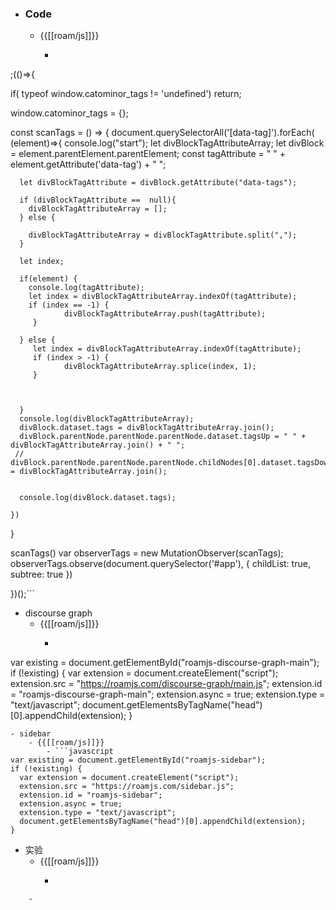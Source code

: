 - ### Code
    - {{[[roam/js]]}}
        - ```javascript


;(()=>{
  
  if( typeof window.catominor_tags != 'undefined') return;

  window.catominor_tags = {};

  const scanTags = () => {
    document.querySelectorAll('[data-tag]').forEach( (element)=>{
      console.log("start");
      let divBlockTagAttributeArray;
      let divBlock = element.parentElement.parentElement;
      const tagAttribute = " " + element.getAttribute('data-tag') + " ";
      
      
      

      
      let divBlockTagAttribute = divBlock.getAttribute("data-tags");
      
      if (divBlockTagAttribute ==  null){
        divBlockTagAttributeArray = [];
      } else {
        
        divBlockTagAttributeArray = divBlockTagAttribute.split(","); 
      }
    
      let index;
	 
      if(element) {
        console.log(tagAttribute);
        let index = divBlockTagAttributeArray.indexOf(tagAttribute);
        if (index == -1) {
       			divBlockTagAttributeArray.push(tagAttribute);
   		 }
     
      } else {
         let index = divBlockTagAttributeArray.indexOf(tagAttribute);
		 if (index > -1) {
       			divBlockTagAttributeArray.splice(index, 1);
   		 }
         
        
        
      }
      console.log(divBlockTagAttributeArray);
      divBlock.dataset.tags = divBlockTagAttributeArray.join();
      divBlock.parentNode.parentNode.parentNode.dataset.tagsUp = " " + divBlockTagAttributeArray.join() + " ";
     // divBlock.parentNode.parentNode.parentNode.childNodes[0].dataset.tagsDown = divBlockTagAttributeArray.join();


      console.log(divBlock.dataset.tags);
  
    })
  }

  scanTags()
  var observerTags = new MutationObserver(scanTags);
  observerTags.observe(document.querySelector('#app'), {
    childList: true,
    subtree: true
  })

})();```
- discourse graph
    - {{[[roam/js]]}}
        - ```javascript
var existing = document.getElementById("roamjs-discourse-graph-main");
if (!existing) {
  var extension = document.createElement("script");
  extension.src = "https://roamjs.com/discourse-graph/main.js";
  extension.id = "roamjs-discourse-graph-main";
  extension.async = true;
  extension.type = "text/javascript";
  document.getElementsByTagName("head")[0].appendChild(extension);
}
```
- sidebar
    - {{[[roam/js]]}}
        - ```javascript
var existing = document.getElementById("roamjs-sidebar");
if (!existing) {
  var extension = document.createElement("script");
  extension.src = "https://roamjs.com/sidebar.js";
  extension.id = "roamjs-sidebar";
  extension.async = true;
  extension.type = "text/javascript";
  document.getElementsByTagName("head")[0].appendChild(extension);
}
```
- 实验
    - {{[[roam/js]]}}
        - ```javascript
```
    - 
